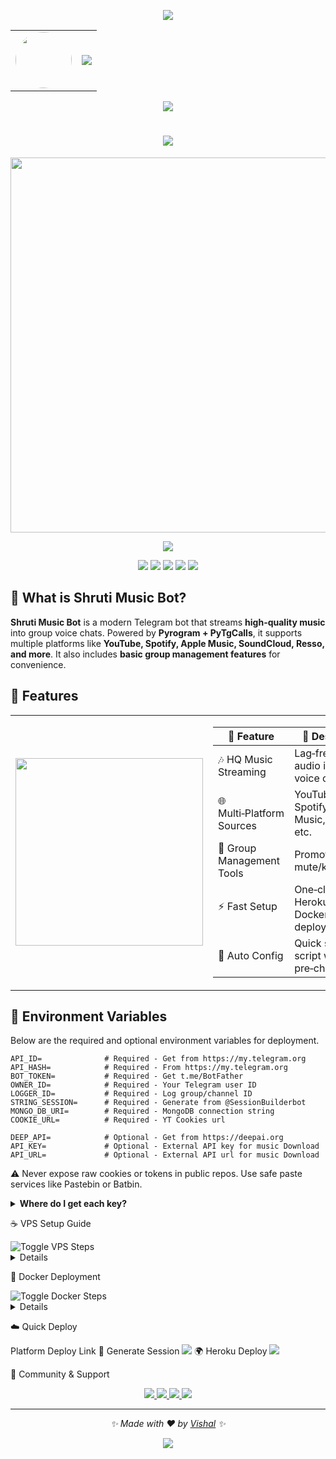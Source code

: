
<!-- ✨ Animated Header (Top) -->

<p align="center">
  <img src="https://user-images.githubusercontent.com/73097560/115834477-dbab4500-a447-11eb-908a-139a6edaec5c.gif" />
</p>

<!-- 👤 Avatar + Typing Banner -->

<div align="center">
  <table>
    <tr>
      <td align="center">
        <img src="https://files.catbox.moe/r2ga8f.jpg" width="90px" style="border-radius: 50%;" />
      </td>
      <td>
        <img src="https://readme-typing-svg.herokuapp.com?color=00BFFF&width=600&lines=Hey+There,+This+is+Vishal+%F0%9F%A5%80+%E2%9D%97%EF%B8%8F" />
      </td>
    </tr>
  </table>
</div>

<!-- 👁 Visitor Counter -->

<p align="center">
  <img src="https://komarev.com/ghpvc/?username=ItsMeVishal0&style=flat-square" />
</p>

<h1 align="center">
  <img src="https://readme-typing-svg.herokuapp.com?color=FF69B4&width=500&lines=Welcome+to+Shruti+Music+%F0%9F%8E%B6+The+Robot;Your+Ultimate+Telegram+Music+Bot" />
</h1>

<p align="center">
  <a href="https://t.me/Its_me_Vishall">
    <img src="https://files.catbox.moe/eh780q.jpg" width="600">
  </a>
</p>

<p align="center">
  <a href="https://t.me/Shrutimusic_bot"><img src="https://img.shields.io/badge/Try%20Bot-@Shrutimusic_bot-blue?style=for-the-badge&logo=telegram"/></a>
</p>


<p align="center">
  <a href="https://github.com/ItsMeVishal0/VishalMusic/stargazers"><img src="https://img.shields.io/github/stars/ItsMeVishal0/VishalMusic?style=flat-square"/></a>
  <a href="https://github.com/ItsMeVishal0/VishalMusic/network/members"><img src="https://img.shields.io/github/forks/ItsMeVishal0/VishalMusic?style=flat-square"/></a>
  <a href="https://github.com/ItsMeVishal0/VishalMusic/issues"><img src="https://img.shields.io/github/issues/ItsMeVishal0/VishalMusic?style=flat-square"/></a>
  <a href="https://github.com/ItsMeVishal0/VishalMusic/commits/main"><img src="https://img.shields.io/github/last-commit/ItsMeVishal0/VishalMusic?style=flat-square"/></a>
  <a href="https://github.com/ItsMeVishal0/VishalMusic/actions"><img src="https://img.shields.io/badge/CI-Status-grey?style=flat-square"/></a>
</p>

## 🌟 What is Shruti Music Bot?

**Shruti Music Bot** is a modern Telegram bot that streams **high-quality music** into group voice chats.
Powered by **Pyrogram + PyTgCalls**, it supports multiple platforms like **YouTube, Spotify, Apple Music, SoundCloud, Resso, and more**.
It also includes **basic group management features** for convenience.

## 🚀 Features
<table>
<tr>
<td>
  <img src="https://files.catbox.moe/la0sxq.jpg" width="300" />
</td>
<td>

| 🌟 Feature                | 🔎 Description                              |
| ------------------------- | ------------------------------------------- |
| 🎶 HQ Music Streaming     | Lag‑free HD audio in group voice chats      |
| 🌐 Multi‑Platform Sources | YouTube, Spotify, Apple Music, Resso, etc.  |
| 👮 Group Management Tools | Promote/demote, mute/kick, etc.     |
| ⚡ Fast Setup              | One‑click Heroku, VPS, or Docker deployment |
| 🔄 Auto Config            | Quick setup script with pre‑checks          |

</td>
</tr>
</table>

## 🔑 Environment Variables

Below are the required and optional environment variables for deployment.

```env
API_ID=              # Required - Get from https://my.telegram.org
API_HASH=            # Required - From https://my.telegram.org
BOT_TOKEN=           # Required - Get t.me/BotFather
OWNER_ID=            # Required - Your Telegram user ID
LOGGER_ID=           # Required - Log group/channel ID
STRING_SESSION=      # Required - Generate from @SessionBuilderbot
MONGO_DB_URI=        # Required - MongoDB connection string
COOKIE_URL=          # Required - YT Cookies url

DEEP_API=            # Optional - Get from https://deepai.org
API_KEY=             # Optional - External API key for music Download
API_URL=             # Optional - External API url for music Download
```

⚠️ Never expose raw cookies or tokens in public repos. Use safe paste services like Pastebin or Batbin.



<details>
  <summary><b>Where do I get each key?</b></summary>

  <br/>

  <table>
    <thead>
      <tr>
        <th>Key</th>
        <th>Where to Get It</th>
        <th>Steps</th>
        <th>Notes</th>
      </tr>
    </thead>
    <tbody>
      <tr>
        <td><code>API_ID</code> &amp; <code>API_HASH</code></td>
        <td><a href="https://my.telegram.org" target="_blank">my.telegram.org</a> → <i>API Development Tools</i></td>
        <td>
          1) Log in with Telegram →
          2) Open <b>API Development Tools</b> →
          3) Create app →
          4) Copy values
        </td>
        <td>Keep these private. Needed by both userbot &amp; bot client.</td>
      </tr>
      <tr>
        <td><code>BOT_TOKEN</code></td>
        <td><a href="https://t.me/BotFather" target="_blank">@BotFather</a></td>
        <td>
          1) <b>/newbot</b> →
          2) Set name &amp; username →
          3) Copy the token
        </td>
        <td>Rotate if leaked. Store in <code>.env</code>.</td>
      </tr>
      <tr>
        <td><code>STRING_SESSION</code></td>
        <td><a href="https://t.me/SessionBuilderbot" target="_blank">@SessionBuilderbot</a></td>
        <td>
          1) Start bot →
          2) Provide <code>API_ID</code>/<code>API_HASH</code> →
          3) Complete login →
          4) Copy string
        </td>
        <td>Userbot auth for Pyrogram.</td>
      </tr>
      <tr>
        <td><code>LOGGER_ID</code></td>
        <td>Telegram <b>Channel/Group</b> you own</td>
        <td>
          1) Create private channel/group →
          2) Add your bot as admin →
          3) Get ID via <code>@Shrutimusic_bot</code> or <code>@MissRose_Bot</code>
        </td>
        <td>Use a private space so logs aren't public.</td>
      </tr>
      <tr>
        <td><code>MONGO_DB_URI</code></td>
        <td><a href="https://www.mongodb.com/atlas/database" target="_blank">MongoDB Atlas</a></td>
        <td>
          1) Create free cluster →
          2) Add database user &amp; IP allowlist →
          3) Copy connection string (<code>mongodb+srv://...</code>)
        </td>
        <td>Required for persistence (queues, configs, etc.).</td>
      </tr>
      <tr>
        <td><code>COOKIE_URL</code></td>
        <td>Any secure host (e.g., <a href="https://pastebin.com" target="_blank">Pastebin</a>, <a href="https://batbin.me" target="_blank">Batbin</a>)</td>
        <td>
          1) Upload your <code>cookies.txt</code> privately →
          2) Set paste visibility to <b>Unlisted</b> →
          3) Copy the <b>raw</b> URL
        </td>
        <td>Improves YouTube reliability. Never commit raw cookies.</td>
      </tr>
      <tr>
        <td><code>DEEP_API</code> / <code>API_KEY</code> / <code>API_URL</code></td>
        <td>Provider of your choice</td>
        <td>Sign up → generate key → paste here</td>
        <td>Optional integrations (AI/extras).</td>
      </tr>
    </tbody>
  </table>

  <br/>
</details>



☕ VPS Setup Guide

<img src="https://img.shields.io/badge/Show%20/Hide-VPS%20Steps-0ea5e9?style=for-the-badge" alt="Toggle VPS Steps"/>
<div align="left">
  <details>

```bash
🎵 Deploy Shruti Music Bot on VPS

### Step 1: Update & Install Packages
sudo apt update && sudo apt upgrade -y
sudo apt install git curl python3-pip python3-venv ffmpeg -y
curl -fsSL https://deb.nodesource.com/setup_18.x | sudo -E bash -
sudo apt install -y nodejs
npm install -g npm

### Step 2: Clone Repo
git clone https://github.com/ItsMeVishal0/VishalMusic.git
cd VishalMusic
tmux new -s Shruti

### Step 3: Setup & Run
python3 -m venv venv
source venv/bin/activate
pip install -U pip && pip install -r requirements.txt
bash setup   # Fill environment variables
bash start   # Start bot

### Useful Commands
tmux detach         # Use Ctrl+B, then D
tmux attach-session -t Shruti # Attach to Running Bot session
tmux kill-session -t Shruti # to kill the running bot session
rm -rf VishalMusic  # Uninstall the repo
```

  </details>
</div>



🐳 Docker Deployment

<img src="https://img.shields.io/badge/Show%20/Hide-Docker%20Steps-10b981?style=for-the-badge" alt="Toggle Docker Steps"/>

<div align="left">
  <details>

```bash
### Step 1: Clone Repo
git clone https://github.com/ItsMeVishal0/VishalMusic.git
cd VishalMusic

### Step 2: Create .env File
nano .env
# Paste your environment variables here and save (Ctrl+O, Enter, Ctrl+X)

### Step 3: Build Image
docker build -t shrutimusicbot .

### Step 4: Run Container
docker run -d --name shruti --env-file .env --restart unless-stopped shrutimusicbot

### Step 5: Manage Container
docker logs -f shruti        # View logs (Ctrl+C to exit)
docker stop shruti           # Stop container
docker start shruti          # Start again
docker rm -f shruti          # Remove container
docker rmi shrutimusicbot    # Remove image
```

  </details>
</div>



☁️ Quick Deploy

Platform Deploy Link
🔑 Generate Session <a href="https://t.me/SessionBuilderbot"><img src="https://img.shields.io/badge/Session%20-Generator-blue?style=for-the-badge&logo=telegram"/></a>
🌍 Heroku Deploy <a href="http://dashboard.heroku.com/new?template=https://github.com/ItsMeVishal0/VishalMusic"><img src="https://img.shields.io/badge/Deploy%20to-Heroku-purple?style=for-the-badge&logo=heroku"/></a>

💬 Community & Support

<p align="center">
  <a href="https://t.me/ItsMeVishalSupport">
    <img src="https://img.shields.io/badge/Support_Group-Telegram-0088cc?style=for-the-badge&logo=telegram&logoColor=white" />
  </a>
  <a href="https://t.me/ItsMeVishalBots">
    <img src="https://img.shields.io/badge/Updates_Channel-Telegram-6A5ACD?style=for-the-badge&logo=telegram&logoColor=white" />
  </a>
  <a href="https://t.me/Its_me_Vishall">
    <img src="https://img.shields.io/badge/Contact_Owner-Telegram-4CAF50?style=for-the-badge&logo=telegram&logoColor=white" />
  </a>
  <a href="https://t.me/Shrutimusic_bot">
    <img src="https://img.shields.io/badge/Use_Bot-Telegram-FF69B4?style=for-the-badge&logo=telegram&logoColor=white" />
  </a>
</p>

---

<p align="center">
  <i>✨ Made with ❤️ by <a href="https://t.me/Its_me_Vishall">Vishal</a> ✨</i>
</p>

<!-- ✨ Animated Footer (Bottom) -->

<p align="center">
  <img src="https://user-images.githubusercontent.com/73097560/115834477-dbab4500-a447-11eb-908a-139a6edaec5c.gif" />
</p>